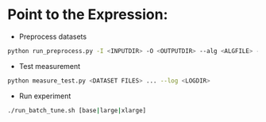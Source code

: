 # Point to the Expression: 

- Preprocess datasets

```bash
python run_preprocess.py -I <INPUTDIR> -O <OUTPUTDIR> --alg <ALGFILE> --draw <DRAWFILE> --mawps <MAWPSFILE>
```

- Test measurement
```bash
python measure_test.py <DATASET FILES> ... --log <LOGDIR>
```

- Run experiment
```bash
./run_batch_tune.sh [base|large|xlarge] 
```